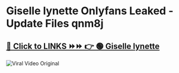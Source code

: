 
 # Giselle lynette Onlyfans Leaked - Update Files qnm8j

## <h2><a href="https://clipsfans.com/Giselle_lynette&ref=git">🔗 Click to LINKS ⏩⏩ 👉 🟢 Giselle lynette </a></h2>

<a href="https://clipsfans.com/Giselle_lynette&ref=git" rel="nofollow" data-target="animated-image.originalLink"><img src="https://i.ibb.co.com/xMMVF88/686577567.gif" alt="Viral Video Original" style="max-width: 100%; display: inline-block;" data-target="animated-image.originalImage"></a>

